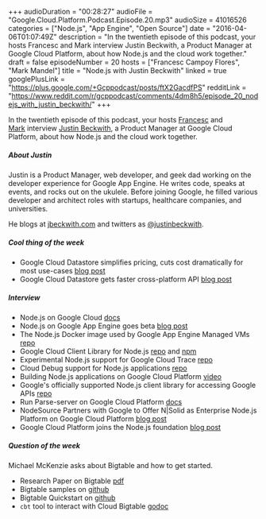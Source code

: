 +++
audioDuration = "00:28:27"
audioFile = "Google.Cloud.Platform.Podcast.Episode.20.mp3"
audioSize = 41016526
categories = ["Node.js", "App Engine", "Open Source"]
date = "2016-04-06T01:07:49Z"
description = "In the twentieth episode of this podcast, your hosts Francesc and Mark interview Justin Beckwith, a Product Manager at Google Cloud Platform, about how Node.js and the cloud work together."
draft = false
episodeNumber = 20
hosts = ["Francesc Campoy Flores", "Mark Mandel"]
title = "Node.js with Justin Beckwith"
linked = true
googlePlusLink = "https://plus.google.com/+Gcppodcast/posts/ftX2GacdfPS"
redditLink = "https://www.reddit.com/r/gcppodcast/comments/4dm8h5/episode_20_nodejs_with_justin_beckwith/"
+++

In the twentieth episode of this podcast, your hosts
[Francesc](http://twitter.com/francesc) and
[Mark](http://twitter.com/neurotic) interview
[Justin Beckwith](https://twitter.com/justinbeckwith),
a Product Manager at Google Cloud Platform, about how Node.js
and the cloud work together.
<!--more-->

##### About Justin

Justin is a Product Manager, web developer, and geek dad working on the
developer experience for Google App Engine. He writes code, speaks at
events, and rocks out on the ukulele. Before joining Google, he filled
various developer and architect roles with startups, healthcare companies,
and universities.

He blogs at [jbeckwith.com](http://jbeckwith.com) and twitters as
[@justinbeckwith](https://twitter.com/justinbeckwith).

##### Cool thing of the week

- Google Cloud Datastore simplifies pricing, cuts cost dramatically for most use-cases [blog post](https://cloudplatform.googleblog.com/2016/03/Google-Cloud-Datastore-simplifies-pricing-cuts-cost-dramatically-for-most-use-cases.html)
- Google Cloud Datastore gets faster cross-platform API [blog post](https://cloudplatform.googleblog.com/2016/04/Google-Cloud-Datastore-gets-faster-cross-platform-API.html)

##### Interview

- Node.js on Google Cloud [docs](https://cloud.google.com/nodejs/)
- Node.js on Google App Engine goes beta [blog post](https://cloudplatform.googleblog.com/2016/03/Node.js-on-Google-App-Engine-goes-beta.html)
- The Node.js Docker image used by Google App Engine Managed VMs [repo](https://github.com/GoogleCloudPlatform/nodejs-docker)
- Google Cloud Client Library for Node.js [repo](https://github.com/GoogleCloudPlatform/gcloud-node) and [npm](https://www.npmjs.com/package/gcloud)
- Experimental Node.js support for Google Cloud Trace [repo](https://github.com/GoogleCloudPlatform/cloud-trace-nodejs)
- Cloud Debug support for Node.js applications [repo](https://github.com/GoogleCloudPlatform/cloud-debug-nodejs)
- Building Node.js applications on Google Cloud Platform [video](https://www.youtube.com/watch?v=jsznS0QxtYI)
- Google's officially supported Node.js client library for accessing Google APIs [repo](https://github.com/google/google-api-nodejs-client)
- Run Parse-server on Google Cloud Platform [docs](https://cloud.google.com/nodejs/resources/frameworks/parse-server)
- NodeSource Partners with Google to Offer N|Solid as Enterprise Node.js Platform on Google Cloud Platform [blog post](https://nodesource.com/blog/nodesource-partners-with-google/)
- Google Cloud Platform joins the Node.js foundation [blog post](https://nodejs.org/en/blog/announcements/welcome-google/)

##### Question of the week

Michael McKenzie asks about Bigtable and how to get started.

- Research Paper on Bigtable [pdf](http://static.googleusercontent.com/media/research.google.com/en//archive/bigtable-osdi06.pdf)
- Bigtable samples on [github](https://github.com/GoogleCloudPlatform/cloud-bigtable-examples)
- Bigtable Quickstart on [github](https://github.com/GoogleCloudPlatform/cloud-bigtable-examples/tree/master/quickstart)
- `cbt` tool to interact with Cloud Bigtable [godoc](https://godoc.org/google.golang.org/cloud/bigtable/cmd/cbt)
